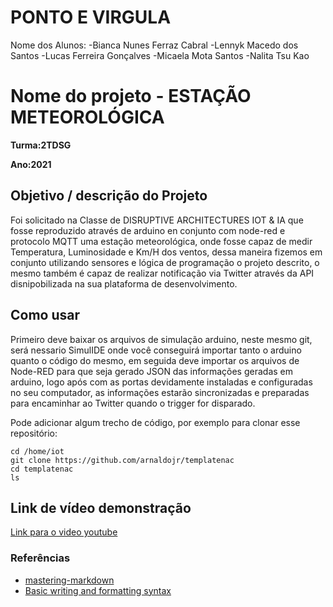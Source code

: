 # PONTO E VIRGULA
Nome dos Alunos:
-Bianca Nunes Ferraz Cabral
-Lennyk Macedo dos Santos
-Lucas Ferreira Gonçalves
-Micaela Mota Santos
-Nalita Tsu Kao


# Nome do projeto - ESTAÇÃO METEOROLÓGICA

**Turma:2TDSG**

**Ano:2021**

## Objetivo / descrição do Projeto

Foi solicitado na Classe de DISRUPTIVE ARCHITECTURES IOT & IA que fosse reproduzido através de arduino en conjunto com node-red e protocolo MQTT uma estação meteorológica, onde fosse capaz de medir Temperatura, Luminosidade e Km/H dos ventos, dessa maneira fizemos em conjunto utilizando sensores e lógica de programação o projeto descrito, o mesmo também é capaz de realizar notificação via Twitter através da API disnipobilizada na sua plataforma de desenvolvimento.


## Como usar 

Primeiro deve baixar os arquivos de simulação arduino, neste mesmo git, será nessario SimulIDE onde você conseguirá importar tanto o arduino quanto o código do mesmo, em seguida deve importar os arquivos de Node-RED para que seja gerado JSON das informações geradas em arduino, logo após com as portas devidamente instaladas e configuradas no seu computador, as informações estarão sincronizadas e preparadas para encaminhar ao Twitter quando o trigger for disparado.


Pode adicionar algum trecho de código, por exemplo para clonar esse repositório:

    cd /home/iot
    git clone https://github.com/arnaldojr/templatenac
    cd templatenac
    ls


## Link de vídeo demonstração

[Link para o video youtube](https://youtu.be/1kdAc_ag8eI)


### Referências 

* [mastering-markdown](https://guides.github.com/features/mastering-markdown/)
* [Basic writing and formatting syntax](https://docs.github.com/en/github/writing-on-github/getting-started-with-writing-and-formatting-on-github/basic-writing-and-formatting-syntax)
